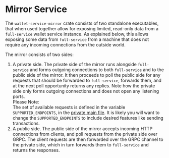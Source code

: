 # Mirror Service

The `wallet-service-mirror` crate consists of two standalone executables, that when used together allow for exposing
limited, read-only data from a `full-service` wallet service instance. As explained below, this allows exposing some
data from `full-service` from a machine that does not require any incoming connections from the outside world.

The mirror consists of two sides:

1. A private side. The private side of the mirror runs alongside `full-service` and forms outgoing connections to
   both `full-service` and to the public side of the mirror. It then proceeds to poll the public side for any requests
   that should be forwarded to `full-service`, forwards them, and at the next poll opportunity returns any replies. Note
   how the private side only forms outgoing connections and does not open any listening ports.\
   Please Note:\
   The set of available requests is defined in the variable `SUPPORTED_ENDPOINTS`, in
   the [private main file](https://github.com/mobilecoinofficial/full-service/blob/main/mirror/src/private/main.rs). It
   is likely you will want to change the `SUPPORTED_ENDPOINTS` to include desired features like sending transactions.
2. A public side. The public side of the mirror accepts incoming HTTP connections from clients, and poll requests from
   the private side over GRPC. The client requests are then forwarded over the GRPC channel to the private side, which
   in turn forwards them to `full-service` and returns the responses.
